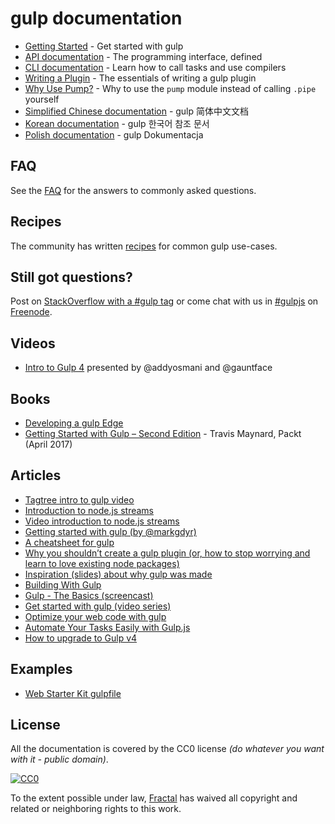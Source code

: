 # gulp documentation

* [Getting Started](getting-started/) - Get started with gulp
* [API documentation](api/) - The programming interface, defined
* [CLI documentation](CLI.md) - Learn how to call tasks and use compilers
* [Writing a Plugin](writing-a-plugin/) - The essentials of writing a gulp plugin
* [Why Use Pump?](why-use-pump/README.md) - Why to use the `pump` module instead of calling `.pipe` yourself
* [Simplified Chinese documentation][SimplifiedChineseDocs] - gulp 简体中文文档
* [Korean documentation][KoreanDocs] - gulp 한국어 참조 문서
* [Polish documentation](/docs/locale/pl_PL/README.md) - gulp Dokumentacja


## FAQ

See the [FAQ](FAQ.md) for the answers to commonly asked questions.


## Recipes

The community has written [recipes](recipes#recipes) for common gulp use-cases.


## Still got questions?

Post on [StackOverflow with a #gulp tag](https://stackoverflow.com/questions/tagged/gulp) or come chat with us in [#gulpjs](https://webchat.freenode.net/?channels=gulpjs) on [Freenode](https://freenode.net/).

## Videos
* [Intro to Gulp 4](https://youtu.be/N42LQ2dLoA8) presented by @addyosmani and @gauntface

## Books
* [Developing a gulp Edge](http://shop.oreilly.com/product/9781939902146.do)
* [Getting Started with Gulp – Second Edition](https://www.packtpub.com/application-development/getting-started-gulp-%E2%80%93-second-edition) - Travis Maynard, Packt (April 2017)


## Articles
* [Tagtree intro to gulp video](http://tagtree.io/gulp)
* [Introduction to node.js streams](https://github.com/substack/stream-handbook)
* [Video introduction to node.js streams](https://www.youtube.com/watch?v=QgEuZ52OZtU)
* [Getting started with gulp (by @markgdyr)](https://markgoodyear.com/2014/01/getting-started-with-gulp/)
* [A cheatsheet for gulp](https://github.com/osscafe/gulp-cheatsheet)
* [Why you shouldn’t create a gulp plugin (or, how to stop worrying and learn to love existing node packages)](http://blog.overzealous.com/post/74121048393/why-you-shouldnt-create-a-gulp-plugin-or-how-to-stop)
* [Inspiration (slides) about why gulp was made](http://slid.es/contra/gulp)
* [Building With Gulp](http://www.smashingmagazine.com/2014/06/11/building-with-gulp/)
* [Gulp - The Basics (screencast)](https://www.youtube.com/watch?v=dwSLFai8ovQ)
* [Get started with gulp (video series)](https://www.youtube.com/playlist?list=PLRk95HPmOM6PN-G1xyKj9q6ap_dc9Yckm)
* [Optimize your web code with gulp](http://www.linuxuser.co.uk/tutorials/optimise-your-web-code-with-gulp-js)
* [Automate Your Tasks Easily with Gulp.js ](https://scotch.io/tutorials/automate-your-tasks-easily-with-gulp-js)
* [How to upgrade to Gulp v4](https://www.liquidlight.co.uk/blog/article/how-do-i-update-to-gulp-4/)

## Examples

- [Web Starter Kit gulpfile](https://github.com/google/web-starter-kit/blob/master/gulpfile.babel.js)


## License

All the documentation is covered by the CC0 license *(do whatever you want with it - public domain)*.

[![CC0](https://i.creativecommons.org/p/zero/1.0/88x31.png)](https://creativecommons.org/publicdomain/zero/1.0/)

To the extent possible under law, [Fractal](http://wearefractal.com) has waived all copyright and related or neighboring rights to this work.

[SpanishDocs]: https://github.com/bucaran/gulp-docs-es
[SimplifiedChineseDocs]: https://github.com/lisposter/gulp-docs-zh-cn
[KoreanDocs]: https://github.com/preco21/gulp-docs-ko
